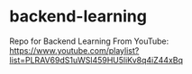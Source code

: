 # backend-learning
Repo for Backend Learning From YouTube: https://www.youtube.com/playlist?list=PLRAV69dS1uWSl459HU5liKv8q4iZ44xBq
